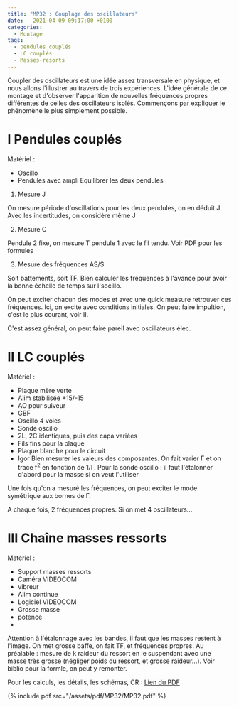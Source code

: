 ```yaml
---
title: "MP32 : Couplage des oscillateurs"
date:   2021-04-09 09:17:00 +0100
categories:
  - Montage
tags:
  - pendules couplés
  - LC couplés
  - Masses-resorts
---
```


Coupler des oscillateurs est une idée assez transversale en physique, et nous allons l'illustrer
au travers de trois expériences. L'idée générale de ce montage et d'observer l'apparition de nouvelles
fréquences propres différentes de celles des oscillateurs isolés. Commençons par expliquer le
phénomène le plus simplement possible.

# I Pendules couplés

Matériel : 
- Oscillo
- Pendules avec ampli
Equilibrer les deux pendules

1) Mesure J

On mesure période d'oscillations pour les deux pendules, on en déduit J. Avec les incertitudes, on considère même J

2) Mesure C

Pendule 2 fixe, on mesure T pendule 1 avec le fil tendu. Voir PDF pour les formules

3) Mesure des fréquences AS/S 

Soit battements, soit TF. Bien calculer les fréquences à l'avance pour avoir la bonne échelle de temps sur l'socillo.

On peut exciter chacun des modes et avec une quick measure retrouver ces fréquences. Ici, on excite avec conditions initiales. On peut faire impultion, c'est le plus courant, voir II.

C'est assez général, on peut faire pareil avec oscillateurs élec.

# II LC couplés
Matériel : 
- Plaque mère verte
- Alim stabilisée +15/-15
- AO pour suiveur
- GBF
- Oscillo 4 voies
- Sonde oscillo
- 2L, 2C identiques, puis des capa variées
- Fils fins pour la plaque
- Plaque blanche pour le circuit
- Igor
Bien mesurer les valeurs des composantes. On fait varier &Gamma; et on trace f<sup>2</sup> en fonction de 1/&Gamma;. 
Pour la sonde oscillo : il faut l'étalonner d'abord pour la masse si on veut l'utiliser

Une fois qu'on a mesuré les fréquences, on peut exciter le mode symétrique aux bornes de &Gamma;.

A chaque fois, 2 fréquences propres. Si on met 4 oscillateurs...

# III Chaîne masses ressorts

Matériel : 
- Support masses ressorts
- Caméra VIDEOCOM
- vibreur
- Alim continue
- Logiciel VIDEOCOM
- Grosse masse
- potence
- 
Attention à l'étalonnage avec les bandes, il faut que les masses restent à l'image. On met grosse baffe, on fait TF, et fréquences propres. Au préalable : mesure de k raideur du ressort en le suspendant avec une masse très grosse (négliger poids du ressort, et grosse raideur...). Voir biblio pour la formle, on peut y remonter.

Pour les calculs, les détails, les schémas, CR  : [Lien du PDF](/assets/pdf/MP32/MP32.pdf)

{% include pdf src="/assets/pdf/MP32/MP32.pdf" %}


